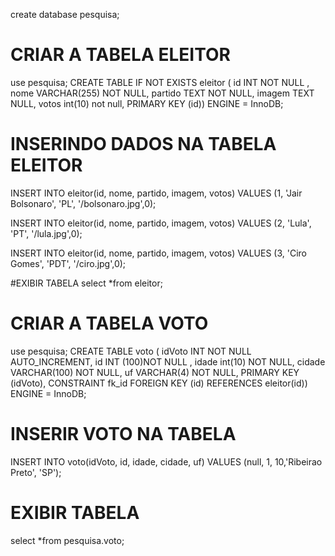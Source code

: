 create database pesquisa;

# CRIAR A TABELA ELEITOR
use pesquisa;
CREATE TABLE IF NOT EXISTS eleitor (
  id INT  NOT NULL ,
  nome VARCHAR(255) NOT NULL,
  partido TEXT NOT NULL,
  imagem TEXT NULL,
  votos int(10) not null,
  PRIMARY KEY (id))
ENGINE = InnoDB;

# INSERINDO DADOS NA TABELA ELEITOR
 
INSERT INTO eleitor(id, nome, partido, imagem, votos)
VALUES (1, 'Jair Bolsonaro', 'PL', '/bolsonaro.jpg',0);

INSERT INTO eleitor(id, nome, partido, imagem, votos)
VALUES (2, 'Lula', 'PT', '/lula.jpg',0);

INSERT INTO eleitor(id, nome, partido, imagem, votos)
VALUES (3, 'Ciro Gomes', 'PDT', '/ciro.jpg',0);

#EXIBIR TABELA
select *from eleitor;

# CRIAR A TABELA VOTO
use pesquisa;
CREATE TABLE voto (
  idVoto INT NOT NULL AUTO_INCREMENT,
  id INT (100)NOT NULL ,
  idade int(10) NOT NULL,
  cidade VARCHAR(100) NOT NULL,
  uf VARCHAR(4) NOT NULL,
  PRIMARY KEY (idVoto),
  CONSTRAINT fk_id FOREIGN KEY (id) REFERENCES eleitor(id))
ENGINE = InnoDB;


# INSERIR VOTO NA TABELA
INSERT INTO voto(idVoto, id, idade, cidade, uf)
VALUES (null, 1, 10,'Ribeirao Preto', 'SP');


# EXIBIR TABELA
select *from pesquisa.voto;
